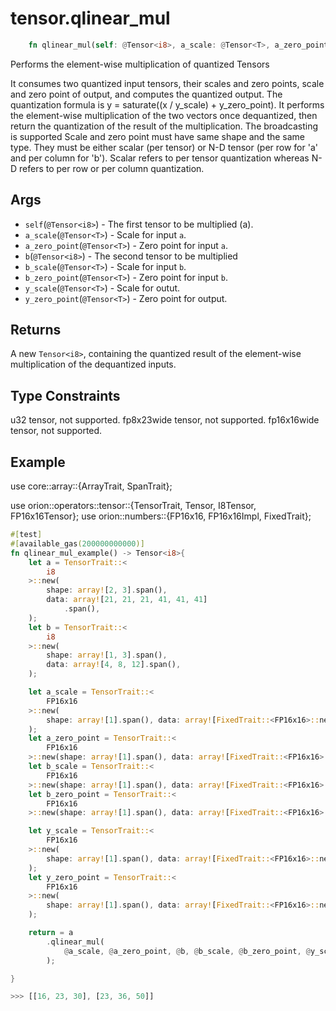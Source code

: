 # tensor.qlinear_mul

```rust
    fn qlinear_mul(self: @Tensor<i8>, a_scale: @Tensor<T>, a_zero_point: @Tensor<T>, b: @Tensor<i8>, b_scale: @Tensor<T>, b_zero_point: @Tensor<T>, y_scale: @Tensor<T>, y_zero_point: @Tensor<T>) -> Tensor::<i8>;
```

Performs the element-wise multiplication of quantized Tensors

It consumes two quantized input tensors, their scales and zero points, scale and zero point of output, and computes the quantized output. 
The quantization formula is y = saturate((x / y_scale) + y_zero_point).
It performs the element-wise multiplication of the two vectors once dequantized, then return the quantization of the result of the multiplication.
The broadcasting is supported
Scale and zero point must have same shape and the same type. They must be either scalar (per tensor) or N-D tensor (per row for 'a' and per column for 'b'). 
Scalar refers to per tensor quantization whereas N-D refers to per row or per column quantization.

## Args

* `self`(`@Tensor<i8>`) - The first tensor to be multiplied (a).
* `a_scale`(`@Tensor<T>`) - Scale for input `a`.
* `a_zero_point`(`@Tensor<T>`) - Zero point for input `a`.
* `b`(`@Tensor<i8>`) - The second tensor to be multiplied
* `b_scale`(`@Tensor<T>`) - Scale for input `b`.
* `b_zero_point`(`@Tensor<T>`) - Zero point for input `b`.    
* `y_scale`(`@Tensor<T>`) - Scale for outut.
* `y_zero_point`(`@Tensor<T>`) - Zero point for output.   

## Returns

A new `Tensor<i8>`, containing the quantized result of the element-wise multiplication of the dequantized inputs.

## Type Constraints

u32 tensor, not supported.
fp8x23wide tensor, not supported.
fp16x16wide tensor, not supported.

## Example 


use core::array::{ArrayTrait, SpanTrait};

use orion::operators::tensor::{TensorTrait, Tensor, I8Tensor, FP16x16Tensor};
use orion::numbers::{FP16x16, FP16x16Impl, FixedTrait};

```rust 
#[test]
#[available_gas(200000000000)]
fn qlinear_mul_example() -> Tensor<i8>{
    let a = TensorTrait::<
        i8
    >::new(
        shape: array![2, 3].span(),
        data: array![21, 21, 21, 41, 41, 41]
            .span(),
    );
    let b = TensorTrait::<
        i8
    >::new(
        shape: array![1, 3].span(),
        data: array![4, 8, 12].span(),
    );

    let a_scale = TensorTrait::<
        FP16x16
    >::new(
        shape: array![1].span(), data: array![FixedTrait::<FP16x16>::new(131072, false)].span(),
    );
    let a_zero_point = TensorTrait::<
        FP16x16
    >::new(shape: array![1].span(), data: array![FixedTrait::<FP16x16>::new(65536, false)].span(),);
    let b_scale = TensorTrait::<
        FP16x16
    >::new(shape: array![1].span(), data: array![FixedTrait::<FP16x16>::new(16384, false)].span(),);
    let b_zero_point = TensorTrait::<
        FP16x16
    >::new(shape: array![1].span(), data: array![FixedTrait::<FP16x16>::new(0, false)].span(),);

    let y_scale = TensorTrait::<
        FP16x16
    >::new(
        shape: array![1].span(), data: array![FixedTrait::<FP16x16>::new(393216, false)].span(),
    );
    let y_zero_point = TensorTrait::<
        FP16x16
    >::new(
        shape: array![1].span(), data: array![FixedTrait::<FP16x16>::new(655360, false)].span(),
    );

    return = a
        .qlinear_mul(
            @a_scale, @a_zero_point, @b, @b_scale, @b_zero_point, @y_scale, @y_zero_point
        );

}

>>> [[16, 23, 30], [23, 36, 50]]
```